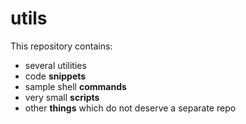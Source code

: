 # utils

This repository contains:

- several utilities
- code **snippets**
- sample shell **commands**
- very small **scripts**
- other **things** which do not deserve a separate repo
